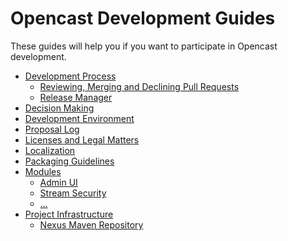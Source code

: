 Opencast Development Guides
===========================

These guides will help you if you want to participate in Opencast development.


 - [Development Process](development-process.md)
    - [Reviewing, Merging and Declining Pull Requests](reviewing-and-merging.md)
    - [Release Manager](release-manager.md)
 - [Decision Making](decision-making)
 - [Development Environment](development-environment.md)
 - [Proposal Log](proposal-log.md)
 - [Licenses and Legal Matters](license.md)
 - [Localization](localization.md)
 - [Packaging Guidelines](packaging.md)
 - [Modules](modules/index.md)
    - [Admin UI](modules/admin-ui.md)
    - [Stream Security](modules/stream-security.md)
    - […](modules/index.md)
 - [Project Infrastructure](infrastructure/index.md)
    - [Nexus Maven Repository](infrastructure/nexus.md)

